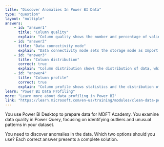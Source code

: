 ```yaml
---
title: "Discover Anomalies In Power BI Data"
type: "question"
layout: "multiple"
answers:
    - id: "answer1"
      title: "Column quality"
      explain: "Column quality shows the number and percentage of valid, error, and empty values, but does not assist in identifying anomalies."
    - id: "answer2"
      title: "Data connectivity mode"
      explain: "Data connectivity mode sets the storage mode as Import or Direct Query, not for finding anomalies."
    - id: "answer3"
      title: "Column distribution"
      correct: true
      explain: "Column distribution shows the distribution of data, which helps identify outliers and anomalies."
    - id: "answer4"
      title: "Column profile"
      correct: true
      explain: "Column profile shows statistics and the distribution of data in a column, helping to find anomalies."
learn: "Power BI Data Profiling"
more: "Learn more about data profiling in Power BI"
link: "https://learn.microsoft.com/en-us/training/modules/clean-data-power-bi/6-profile-data"
---
```

You use Power BI Desktop to prepare data for MDFT Academy. You examine data quality in Power Query, focusing on identifying outliers and unusual patterns in your dataset.

You need to discover anomalies in the data. Which two options should you use? Each correct answer presents a complete solution.
